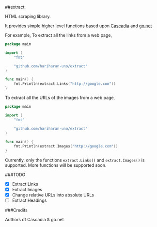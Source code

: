 ##extract

HTML scraping library.

It provides simple higher level functions based upon [Cascadia](http://code.google.com/p/cascadia) and [go.net](http://code.google.com/p/go.net)

For example, 
To extract all the links from a web page, 
~~~go
package main

import (
	"fmt"

	"github.com/hariharan-uno/extract"
)

func main() {
	fmt.Println(extract.Links("http://google.com"))
}
~~~

To extract all the URLs of the images from a web page,
~~~go
package main

import (
	"fmt"

	"github.com/hariharan-uno/extract"
)

func main() {
	fmt.Println(extract.Images("http://google.com"))
}
~~~

Currently, only the functions `extract.Links()` and `extract.Images()` is supported. More functions will be supported soon.

###TODO
- [x] Extract Links
- [x] Extract Images
- [x] Change relative URLs into absolute URLs
- [ ] Extract Headings

###Credits

Authors of Cascadia & go.net
